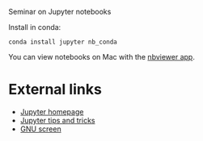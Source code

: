 Seminar on Jupyter notebooks

Install in conda:
```
conda install jupyter nb_conda
```

You can view notebooks on Mac with the [nbviewer app](https://github.com/tuxu/nbviewer-app).

# External links
* [Jupyter homepage](https://jupyter.org/)
* [Jupyter tips and tricks](https://www.dataquest.io/blog/jupyter-notebook-tips-tricks-shortcuts/)
* [GNU screen](http://aperiodic.net/screen/quick_reference)
